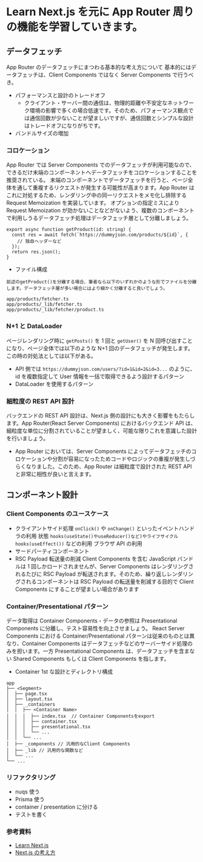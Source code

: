 # Learn Next.js を元に App Router 周りの機能を学習していきます。

## データフェッチ

App Router のデータフェッチにまつわる基本的な考え方について
基本的にはデータフェッチは、Client Components ではなく Server Components で行うべき。

- パフォーマンスと設計のトレードオフ
  - クライアント・サーバー間の通信は、物理的距離や不安定なネットワーク環境の影響で多くの場合低速です。そのため、パフォーマンス観点では通信回数が少ないことが望ましいですが、通信回数とシンプルな設計はトレードオフになりがちです。
- バンドルサイズの増加

### コロケーション

App Router では Server Components でのデータフェッチが利用可能なので、できるだけ末端のコンポーネントへデータフェッチをコロケーションすることを推奨されている。
末端のコンポーネントでデータフェッチを行うと、ページ全体を通して重複するリクエストが発生する可能性が高まります。App Router はこれに対処するため、レンダリング中の同一リクエストをメモ化し排除する Request Memoization を実装しています。
オプションの指定ミスにより Request Memoization が効かないことなどがないよう、複数のコンポーネントで利用しうるデータフェッチ処理はデータフェッチ層として分離しましょう。

```
export async function getProduct(id: string) {
  const res = await fetch(`https://dummyjson.com/products/${id}`, {
    // 独自ヘッダーなど
  });
  return res.json();
}
```

- ファイル構成

```
前述のgetProduct()を分離する場合、筆者なら以下のいずれかのような形でファイルを分離します。データフェッチ層が多い場合にはより細かく分離すると良いでしょう。

app/products/fetcher.ts
app/products/_lib/fetcher.ts
app/products/_lib/fetcher/product.ts
```

### N+1 と DataLoader

ページレンダリング時に `getPosts()` を 1 回と `getUser()` を N 回呼び出すことになり、ページ全体では以下のような N+1 回のデータフェッチが発生します。
この時の対処法としては以下がある。

- API 側では `https://dummyjson.com/users/?id=1&id=2&id=3...` のように、id を複数指定して User 情報を一括で取得できるよう設計するパターン
- DataLoader を使用するパターン

### 細粒度の REST API 設計

バックエンドの REST API 設計は、Next.js 側の設計にも大きく影響をもたらします。App Router(React Server Components) におけるバックエンド API は、細粒度な単位に分割されていることが望ましく、可能な限りこれを意識した設計を行いましょう。

- App Router においては、Server Components によってデータフェッチのコロケーションや分割が容易になったためコードやロジックの重複が発生しづらくなりました。このため、App Router は細粒度で設計された REST API と非常に相性が良いと言えます。

## コンポーネント設計

### Client Components のユースケース

- クライアントサイド処理
  `onClick()` や `onChange()` といったイベントハンドラの利用
  状態 `hooks(useState()やuseReducer()など)やライフサイクルhooks(useEffect())` などの利用
  ブラウザ API の利用
- サードパーティコンポーネント
- RSC Payload 転送量の削減
  Client Components を含む JavaScript バンドルは 1 回しかロードされませんが、Server Components はレンダリングされるたびに RSC Payload が転送されます。そのため、繰り返しレンダリングされるコンポーネントは RSC Payload の転送量を削減する目的で Client Components にすることが望ましい場合があります

### Container/Presentational パターン

データ取得は Container Components・データの参照は Presentational Components に分離し、テスト容易性を向上させましょう。
React Server Components における Container/Presentational パターンは従来のものとは異なり、Container Components はデータフェッチなどのサーバーサイド処理のみを担います。一方 Presentational Components は、データフェッチを含まない Shared Components もしくは Client Components を指します。

- Container 1st な設計とディレクトリ構成

```
app
├── <Segment>
│  ├── page.tsx
│  ├── layout.tsx
│  ├── _containers
│  │  ├── <Container Name>
│  │  │  ├── index.tsx  // Container Componentsをexport
│  │  │  ├── container.tsx
│  │  │  ├── presentational.tsx
│  │  │  └── ...
│  │  └── ...
│  ├── _components // 汎用的なClient Components
│  ├── _lib // 汎用的な関数など
│  └── ...
└── ...
```

### リファクタリング

- nuqs 使う
- Prisma 使う
- container / presentation に分ける
- テストを書く

### 参考資料

- [Learn Next.js](https://nextjs.org/learn)
- [Next.js の考え方](https://zenn.dev/akfm/books/nextjs-basic-principle)
